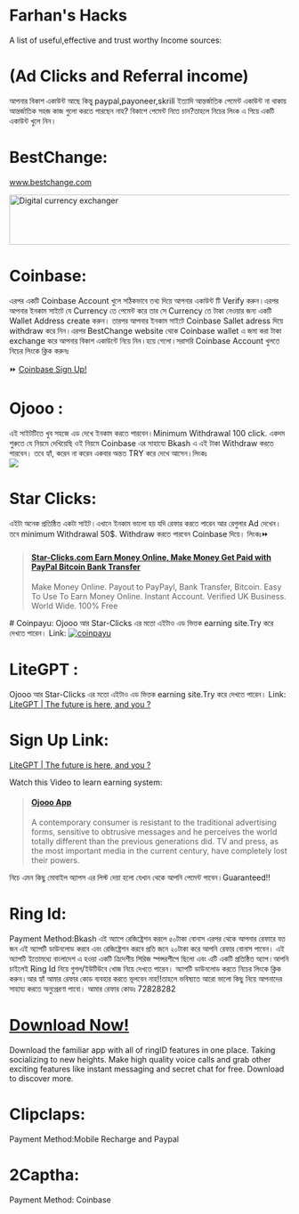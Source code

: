 # Farhan's Hacks
A list of useful,effective and trust worthy Income sources:
# (Ad Clicks and Referral income)
আপনার বিকাশ একাউন্ট আছে কিন্তু paypal,payoneer,skrill ইত্যাদি আন্তর্জাতিক পেমেন্ট একাউন্ট না থাকায় আন্তর্জাতিক  সহজ কাজ গুলো করতে পারছেন নাহ?
বিকাশে পেমেন্ট নিতে চান?তাহলে নিচের লিংক এ গিয়ে একটি একাউন্ট খুলে নিন।
# BestChange:
<a target="_blank" href="https://www.bestchange.com/?p=1104275">www.bestchange.com</a>

<a target="_blank" href="https://www.bestchange.com/?p=1104275"><img src="https://www.bestchange.com/images/banners/728x90-9.gif" alt="Digital currency exchanger" title="E-currency exchanger monitor BestChange.com" width="728" height="90" border="0" /></a>
# Coinbase:
 এরপর একটি Coinbase Account খুলে সঠিকভাবে তথ্য দিয়ে আপনার একাউন্ট টি Verify করুন।এরপর আপনার ইনকাম সাইটে যে Currency তে পেমেন্ট করে তার সে Currency তে টাকা নেওয়ার জন্য একটি Wallet Address create করুন।
তারপর আপনার ইনকাম সাইটে Coinbase Sallet adress দিয়ে withdraw করে নিন।এরপর BestChange website থেকে Coinbase wallet এ জমা করা টাকা exchange করে আপনার বিকাশ একাউন্টে নিয়ে নিন।হয়ে গেলো।সরাসরি Coinbase Account খুলতে নিচের লিংকে ক্লিক করুনঃ

⏩ <a href="https://www.coinbase.com/signup"> Coinbase Sign Up! </a>


# Ojooo :
এই সাইটটিতে খুব সহজে এড দেখে ইনকাম করতে পারবেন।Minimum Withdrawal 100 click.
একদম শুরুতে যে নিয়মে দেখিয়েছি ওই নিয়মে Coinbase এর সাহায্যে Bkash এ এই টাকা Withdraw করতে পারবেন।
তবে হ্যাঁ, করেন না করেন একবার অন্তত TRY করে দেখে আসেন।লিংকঃ      
<a href="https://wad.ojooo.com/index.php?r=Z7jT2sXCkqeX" target="_blank" rel="nofollow"><img src="https://wad.ojooo.com/bs_d.php?lng=en&u=2089186" align="center" /></a>
# Star Clicks:
এইটা অনেক প্রতিষ্ঠিত একটা সাইট।এখানে ইনকাম ভালো হয় যদি রেফার করতে পারেন আর রেগুলার Ad দেখেন।তবে minimum Withdrawal 50$. Withdraw করতে পারবেন Coinbase দিয়ে।
লিংকঃ⏩      
<blockquote class="embedly-card"><h4><a href="https://www.star-clicks.com/?ref=50891877">Star-Clicks.com Earn Money Online, Make Money Get Paid with PayPal Bitcoin Bank Transfer</a></h4><p>Make Money Online. Payout to PayPayl, Bank Transfer, Bitcoin. Easy To Use To Earn Money Online. Instant Account. Verified UK Business. World Wide. 100% Free</p></blockquote>
# Coinpayu: 
Ojooo আর Star-Clicks এর মতো এইটাও এড ভিত্তক earning site.Try করে দেখতে পারেন।
Link: 
<a href="https://www.coinpayu.com/?r=Farhan153"><img title="Join coinpayu to earn!" alt="coinpayu" src="https://coinpayu.com/static/advertiser_banner/468X60.gif"></a>

# LiteGPT :
 Ojooo আর Star-Clicks এর মতো এইটাও এড ভিত্তক earning site.Try করে দেখতে পারেন।
Link: 
<a href="https://litegpt.com/default.aspx?u=70654">LiteGPT | The future is here, and you ?</a>

# Sign Up Link:
<a href="https://litegpt.com/register.aspx?u=70654">LiteGPT | The future is here, and you ?</a>

Watch this Video to learn earning system:
<blockquote class="embedly-card"><h4><a href="https://ojooo.com/?ref_wad=Farhan153&o=wad&show_video=video_1">Ojooo App</a></h4><p>A contemporary consumer is resistant to the traditional advertising forms, sensitive to obtrusive messages and he perceives the world totally different than the previous generations did. TV and press, as the most important media in the current century, have completely lost their powers.</p></blockquote>

নিচে এমন কিছু মোবাইল অ্যাপস এর লিস্ট দেয়া হলো যেখান থেকে আপনি পেমেন্ট পাবেন।Guaranteed!!    
# Ring Id:
Payment Method:Bkash 
এই অ্যাপে রেজিষ্ট্রেশন করলে ৫০টাকা বোনাস এরপর থেকে আপনার রেফারে যত জন এই অ্যাপটি ডাউনলোড করবে এবং রেজিষ্ট্রেশন করবে প্রতি জনে ২০টাকা করে আপনি রেফার বোনাস পাবেন।
এই অ্যাপটি ইতোমধ্যে বাংলাদেশ এ হওয়া একটি ত্রিদেশীয় সিরিজ স্পন্সরশীপে ছিলো এবং এটি একটি প্রতিষ্ঠিত অ্যাপ।আপনি চাইলেই Ring Id নিয়ে গুগল/ইউটিউবে খোজ নিয়ে দেখতে পারেন।
অ্যাপটি ডাউনলোড করতে নিচের লিংকে ক্লিক করুন।আর হ্যাঁ আমার রেফার কোড ব্যবহার করতে ভূলবেন নাহ!!তাহলে ভবিষ্যতে আরো ভালো কিছু নিয়ে আপনাদের সাহায্য করতে অনুপ্রেরণা পাবো।
আমার রেফার কোডঃ 72828282                  

<blackquote><a href="http://www.ringid.com/dl?referrer=24327957"><h1>Download Now!</h1></a><p>Download the familiar app with all of ringID features in one place. Taking socializing to new heights. Make high quality voice calls and grab other exciting features like instant messaging and secret chat for free. Download to discover more.</p></blockquote> 

# Clipclaps:
Payment Method:Mobile Recharge and Paypal  


# 2Captha: 
Payment Method: Coinbase 



